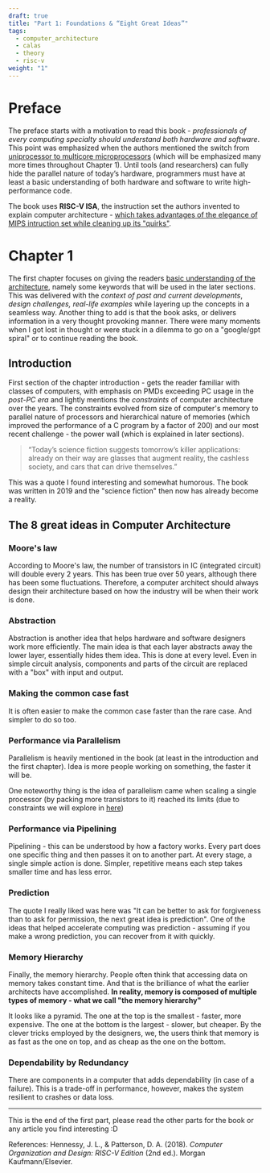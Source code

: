 ```yaml
---
draft: true
title: "Part 1: Foundations & “Eight Great Ideas”"
tags:
  - computer_architecture
  - calas
  - theory
  - risc-v
weight: "1"
---
```

# Preface

The preface starts with a motivation to read this book - *professionals of every computing specialty should understand both hardware and software*. This point was emphasized when the authors mentioned the switch from <u>uniprocessor to multicore microprocessors</u> (which will be emphasized many more times throughout Chapter 1). Until tools (and researchers) can fully hide the parallel nature of today’s hardware, programmers must have at least a basic understanding of both hardware and software to write high-performance code.

The book uses **RISC-V ISA**, the instruction set the authors invented to explain computer architecture - <u>which takes advantages of the elegance of MIPS intruction set while cleaning up its "quirks"</u>.

# Chapter 1

The first chapter focuses on giving the readers <u>basic understanding of the architecture</u>, namely some keywords that will be used in the later sections. This was delivered with the *context of past and current developments*, *design challenges, real-life examples* while layering up the concepts in a seamless way. Another thing to add is that the book asks, or delivers information in a very thought provoking manner. There were many moments when I got lost in thought or were stuck in a dilemma to go on a "google/gpt spiral" or to continue reading the book.

## Introduction

First section of the chapter introduction - gets the reader familiar with classes of computers, with emphasis on PMDs exceeding PC usage in the *post-PC era* and lightly mentions the *constraints* of computer architecture over the years. The constraints evolved from size of computer's memory to parallel nature of processors and hierarchical nature of memories (which improved the performance of a C program by a factor of 200) and our most recent challenge - the power wall (which is explained in later sections).

> “Today’s science fiction suggests tomorrow’s killer applications: already on their way are glasses that augment reality, the cashless society, and cars that can drive themselves.”

This was a quote I found interesting and somewhat humorous. The book was written in 2019 and the "science fiction" then now has already become a reality.
## The 8 great ideas in Computer Architecture
### Moore's law

According to Moore's law, the number of transistors in IC (integrated circuit) will double every 2 years. This has been true over 50 years, although there has been some fluctuations. Therefore, a computer architect should always design their architecture based on how the industry will be when their work is done.
### Abstraction

Abstraction is another idea that helps hardware and software designers work more efficiently. The main idea is that each layer abstracts away the lower layer, essentially hides them idea. This is done at every level. Even in simple circuit analysis, components and parts of the circuit are replaced with a "box" with input and output.
### Making the common case fast

It is often easier to make the common case faster than the rare case. And simpler to do so too. 
### Performance via Parallelism

Parallelism is heavily mentioned in the book (at least in the introduction and the first chapter). Idea is more people working on something, the faster it will be. 

One noteworthy thing is the idea of parallelism came when scaling a single processor (by packing more transistors to it) reached its limits (due to constraints we will explore in [here](/posts/computer-organization/notes/patterson--hennessy-2020/part-3the-power-wall/))

### Performance via Pipelining

Pipelining - this can be understood by how a factory works. Every part does one specific thing and then passes it on to another part. At every stage, a single simple action is done. Simpler, repetitive means each step takes smaller time and has less error.
### Prediction

The quote I really liked was here was "It can be better to ask for forgiveness than to ask for permission, the next great idea is prediction". One of the ideas that helped accelerate computing was prediction - assuming if you make a wrong prediction, you can recover from it with quickly.
### Memory Hierarchy

Finally, the memory hierarchy. People often think that accessing data on memory takes constant time. And that is the brilliance of what the earlier architects have accomplished. **In reality, memory is composed of multiple types of memory - what we call "the memory hierarchy"**

It looks like a pyramid. The one at the top is the smallest - faster, more expensive. The one at the bottom is the largest - slower, but cheaper. By the clever tricks employed by the designers, we, the users think that memory is as fast as the one on top, and as cheap as the one on the bottom. 

### Dependability by Redundancy

There are components in a computer that adds dependability (in case of a failure). This is a trade-off in performance, however, makes the system resilient to crashes or data loss.

___
This is the end of the first part, please read the other parts for the book or any article you find interesting :D

References:
Hennessy, J. L., & Patterson, D. A. (2018). _Computer Organization and Design: RISC-V Edition_ (2nd ed.). Morgan Kaufmann/Elsevier.